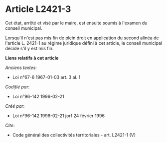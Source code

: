 # Article L2421-3

Cet état, arrêté et visé par le maire, est ensuite soumis à l'examen du conseil municipal. 

Lorsqu'il n'est pas mis fin de plein droit en application du second alinéa de l'article L. 2421-1 au régime juridique défini
à cet article, le conseil municipal décide s'il y est mis fin.

**Liens relatifs à cet article**

_Anciens textes_:

  - Loi n°67-6 1967-01-03 art. 3 al. 1

_Codifié par_:

  - Loi n°96-142 1996-02-21

_Créé par_:

  - Loi n°96-142 1996-02-21 jorf 24 février 1996

_Cite_:

  - Code général des collectivités territoriales - art. L2421-1 (V)
